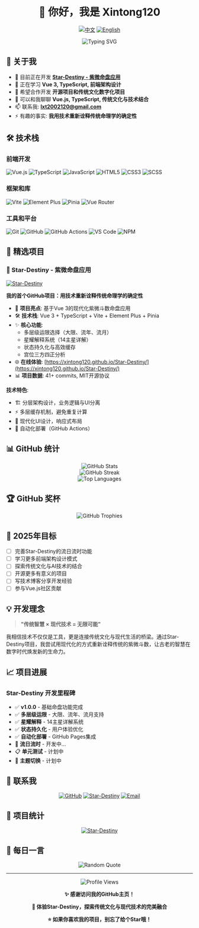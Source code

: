 <div align="center">

# 👋 你好，我是 Xintong120

[![中文](https://img.shields.io/badge/语言-中文-red?style=for-the-badge)](README_CN.md)
[![English](https://img.shields.io/badge/Language-English-blue?style=for-the-badge)](README.md)

</div>

<div align="center">
  <img src="https://readme-typing-svg.herokuapp.com?font=Fira+Code&pause=1000&color=2196F3&center=true&vCenter=true&width=600&lines=全栈开发者;传统文化+现代技术;紫微斗数应用开发者;Vue.js+TypeScript爱好者" alt="Typing SVG" />
</div>

## 🚀 关于我

- 🔭 目前正在开发 **[Star-Destiny - 紫微命盘应用](https://github.com/Xintong120/Star-Destiny)**
- 🌱 正在学习 **Vue 3, TypeScript, 前端架构设计**
- 👯 希望合作开发 **开源项目和传统文化数字化项目**
- 💬 可以和我聊聊 **Vue.js, TypeScript, 传统文化与技术结合**
- 📫 联系我: **lxt2002120@gmail.com**
- ⚡ 有趣的事实: **我用技术重新诠释传统命理学的确定性**

## 🛠️ 技术栈

### 前端开发
![Vue.js](https://img.shields.io/badge/Vue.js-35495E?style=for-the-badge&logo=vue.js&logoColor=4FC08D)
![TypeScript](https://img.shields.io/badge/TypeScript-007ACC?style=for-the-badge&logo=typescript&logoColor=white)
![JavaScript](https://img.shields.io/badge/JavaScript-F7DF1E?style=for-the-badge&logo=javascript&logoColor=black)
![HTML5](https://img.shields.io/badge/HTML5-E34F26?style=for-the-badge&logo=html5&logoColor=white)
![CSS3](https://img.shields.io/badge/CSS3-1572B6?style=for-the-badge&logo=css3&logoColor=white)
![SCSS](https://img.shields.io/badge/SCSS-CC6699?style=for-the-badge&logo=sass&logoColor=white)

### 框架和库
![Vite](https://img.shields.io/badge/Vite-646CFF?style=for-the-badge&logo=vite&logoColor=white)
![Element Plus](https://img.shields.io/badge/Element_Plus-409EFF?style=for-the-badge&logo=element&logoColor=white)
![Pinia](https://img.shields.io/badge/Pinia-FFD859?style=for-the-badge&logo=pinia&logoColor=black)
![Vue Router](https://img.shields.io/badge/Vue_Router-4FC08D?style=for-the-badge&logo=vue.js&logoColor=white)

### 工具和平台
![Git](https://img.shields.io/badge/Git-F05032?style=for-the-badge&logo=git&logoColor=white)
![GitHub](https://img.shields.io/badge/GitHub-100000?style=for-the-badge&logo=github&logoColor=white)
![GitHub Actions](https://img.shields.io/badge/GitHub_Actions-2088FF?style=for-the-badge&logo=github-actions&logoColor=white)
![VS Code](https://img.shields.io/badge/VS_Code-0078D4?style=for-the-badge&logo=visual%20studio%20code&logoColor=white)
![NPM](https://img.shields.io/badge/NPM-CB3837?style=for-the-badge&logo=npm&logoColor=white)

## 🌟 精选项目

### 🔮 Star-Destiny - 紫微命盘应用
[![Star-Destiny](https://img.shields.io/badge/Star_Destiny-紫微命盘-purple?style=for-the-badge&logo=star&logoColor=white)](https://github.com/Xintong120/Star-Destiny)

**我的首个GitHub项目：用技术重新诠释传统命理学的确定性**

- 🎯 **项目亮点**: 基于Vue 3的现代化紫微斗数命盘应用
- 🛠️ **技术栈**: Vue 3 + TypeScript + Vite + Element Plus + Pinia
- ✨ **核心功能**: 
  - 多层级运限选择（大限、流年、流月）
  - 星耀解释系统（14主星详解）
  - 状态持久化与高效缓存
  - 宫位三方四正分析
- 🌐 **在线体验**: [https://xintong120.github.io/Star-Destiny/](https://xintong120.github.io/Star-Destiny/)
- 📊 **项目数据**: 41+ commits, MIT开源协议

**技术特色**:
- 🏗️ 分层架构设计，业务逻辑与UI分离
- ⚡ 多层缓存机制，避免重复计算
- 🎨 现代化UI设计，响应式布局
- 🔄 自动化部署（GitHub Actions）

## 📊 GitHub 统计

<div align="center">
  <img src="https://github-readme-stats.vercel.app/api?username=Xintong120&show_icons=true&theme=radical" alt="GitHub Stats" />
</div>

<div align="center">
  <img src="https://github-readme-streak-stats.herokuapp.com/?user=Xintong120&theme=radical" alt="GitHub Streak" />
</div>

<div align="center">
  <img src="https://github-readme-stats.vercel.app/api/top-langs/?username=Xintong120&layout=compact&theme=radical" alt="Top Languages" />
</div>

## 🏆 GitHub 奖杯

<div align="center">
  <img src="https://github-profile-trophy.vercel.app/?username=Xintong120&theme=radical&no-frame=false&no-bg=true&margin-w=4" alt="GitHub Trophies" />
</div>

## 🎯 2025年目标

- [ ] 完善Star-Destiny的流日流时功能
- [ ] 学习更多前端架构设计模式
- [ ] 探索传统文化与AI技术的结合
- [ ] 开源更多有意义的项目
- [ ] 写技术博客分享开发经验
- [ ] 参与Vue.js社区贡献

## 💡 开发理念

> **"传统智慧 × 现代技术 = 无限可能"**

我相信技术不仅仅是工具，更是连接传统文化与现代生活的桥梁。通过Star-Destiny项目，我尝试用现代化的方式重新诠释传统的紫微斗数，让古老的智慧在数字时代焕发新的生命力。

## 📈 项目进展

### Star-Destiny 开发里程碑
- ✅ **v1.0.0** - 基础命盘功能完成
- ✅ **多层级运限** - 大限、流年、流月支持
- ✅ **星耀解释** - 14主星详解系统
- ✅ **状态持久化** - 用户体验优化
- ✅ **自动化部署** - GitHub Pages集成
- 🔄 **流日流时** - 开发中...
- 📋 **单元测试** - 计划中
- 🎨 **主题切换** - 计划中

## 🤝 联系我

<div align="center">

[![GitHub](https://img.shields.io/badge/GitHub-100000?style=for-the-badge&logo=github&logoColor=white)](https://github.com/Xintong120)
[![Star-Destiny](https://img.shields.io/badge/Star_Destiny-紫微命盘-purple?style=for-the-badge&logo=star&logoColor=white)](https://xintong120.github.io/Star-Destiny/)
[![Email](https://img.shields.io/badge/Email-D14836?style=for-the-badge&logo=gmail&logoColor=white)](mailto:lxt2002120@gmail.com)

</div>

## 🌟 项目统计

<div align="center">

[![Star-Destiny](https://github-readme-stats.vercel.app/api/pin/?username=Xintong120&repo=Star-Destiny&theme=radical)](https://github.com/Xintong120/Star-Destiny)

</div>

## 💫 每日一言

<div align="center">
  <img src="https://quotes-github-readme.vercel.app/api?type=horizontal&theme=radical" alt="Random Quote"/>
</div>

---

<div align="center">
  <img src="https://komarev.com/ghpvc/?username=Xintong120&color=blueviolet&style=flat-square&label=Profile+Views" alt="Profile Views" />
</div>

<div align="center">

**✨ 感谢访问我的GitHub主页！**

**🔮 体验Star-Destiny，探索传统文化与现代技术的完美融合**

**⭐ 如果你喜欢我的项目，别忘了给个Star哦！**

</div>
